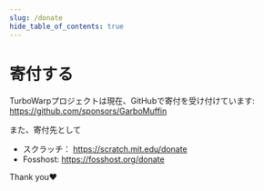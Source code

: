 ```yaml
---
slug: /donate
hide_table_of_contents: true
---
```


# 寄付する

TurboWarpプロジェクトは現在、GitHubで寄付を受け付けています: https://github.com/sponsors/GarboMuffin

また、寄付先として

 - スクラッチ： https://scratch.mit.edu/donate
 - Fosshost: https://fosshost.org/donate

Thank you❤️
